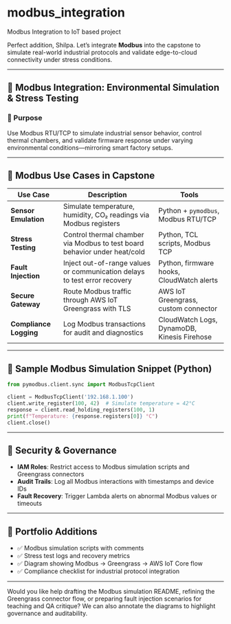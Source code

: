 # modbus_integration
Modbus Integration to IoT based project

Perfect addition, Shilpa. Let’s integrate **Modbus** into the capstone to simulate real-world industrial protocols and validate edge-to-cloud connectivity under stress conditions.

---

## 🔌 Modbus Integration: Environmental Simulation & Stress Testing

### 🎯 Purpose
Use Modbus RTU/TCP to simulate industrial sensor behavior, control thermal chambers, and validate firmware response under varying environmental conditions—mirroring smart factory setups.

---

## 🧪 Modbus Use Cases in Capstone

| Use Case | Description | Tools |
|----------|-------------|-------|
| **Sensor Emulation** | Simulate temperature, humidity, CO₂ readings via Modbus registers | Python + `pymodbus`, Modbus RTU/TCP |
| **Stress Testing** | Control thermal chamber via Modbus to test board behavior under heat/cold | Python, TCL scripts, Modbus TCP |
| **Fault Injection** | Inject out-of-range values or communication delays to test error recovery | Python, firmware hooks, CloudWatch alerts |
| **Secure Gateway** | Route Modbus traffic through AWS IoT Greengrass with TLS | AWS IoT Greengrass, custom connector |
| **Compliance Logging** | Log Modbus transactions for audit and diagnostics | CloudWatch Logs, DynamoDB, Kinesis Firehose |

---

## 🧰 Sample Modbus Simulation Snippet (Python)

```python
from pymodbus.client.sync import ModbusTcpClient

client = ModbusTcpClient('192.168.1.100')
client.write_register(100, 42)  # Simulate temperature = 42°C
response = client.read_holding_registers(100, 1)
print(f"Temperature: {response.registers[0]} °C")
client.close()
```

---

## 🔐 Security & Governance

- **IAM Roles**: Restrict access to Modbus simulation scripts and Greengrass connectors
- **Audit Trails**: Log all Modbus interactions with timestamps and device IDs
- **Fault Recovery**: Trigger Lambda alerts on abnormal Modbus values or timeouts

---

## 📁 Portfolio Additions

- ✅ Modbus simulation scripts with comments
- ✅ Stress test logs and recovery metrics
- ✅ Diagram showing Modbus → Greengrass → AWS IoT Core flow
- ✅ Compliance checklist for industrial protocol integration

---

Would you like help drafting the Modbus simulation README, refining the Greengrass connector flow, or preparing fault injection scenarios for teaching and QA critique? We can also annotate the diagrams to highlight governance and auditability.
